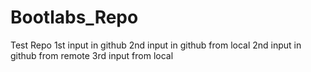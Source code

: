 # Bootlabs_Repo
Test Repo
1st input in github
2nd input in github from local
2nd input in github from remote
3rd input from local
